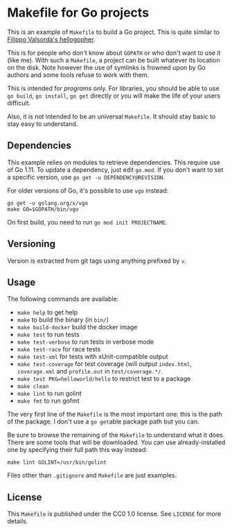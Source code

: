 # Makefile for Go projects

This is an example of `Makefile` to build a Go project. This is quite
similar to [Filippo Valsorda's hellogopher](https://github.com/cloudflare/hellogopher).

This is for people who don't know about `GOPATH` or who don't want to
use it (like me). With such a `Makefile`, a project can be built
whatever its location on the disk. Note however the use of symlinks is
frowned upon by Go authors and some tools refuse to work with them.

This is intended for *programs* only. For libraries, you should be
able to use `go build`, `go install`, `go get` directly or you will
make the life of your users difficult.

Also, it is not intended to be an universal `Makefile`. It should stay
basic to stay easy to understand.

## Dependencies

This example relies on modules to retrieve dependencies. This require
use of Go 1.11. To update a dependency, just edit `go.mod`. If you
don't want to set a specific version, use `go get -u
DEPENDENCY@REVISION`.

For older versions of Go, it's possible to use `vgo` instead:

    go get -u golang.org/x/vgo
    make GO=$GOPATH/bin/vgo

On first build, you need to run `go mod init PROJECTNAME`.

## Versioning

Version is extracted from git tags using anything prefixed by `v`.

## Usage

The following commands are available:
 
 - `make help` to get help
 - `make` to build the binary (in `bin/`)
 - `make build-docker` build the docker image
 - `make test` to run tests
 - `make test-verbose` to run tests in verbose mode
 - `make test-race` for race tests
 - `make test-xml` for tests with xUnit-compatible output
 - `make test-coverage` for test coverage (will output `index.html`,
   `coverage.xml` and `profile.out` in `test/coverage.*/`.
 - `make test PKG=helloworld/hello` to restrict test to a package
 - `make clean`
 - `make lint` to run golint
 - `make fmt` to run gofmt

The very first line of the `Makefile` is the most important one: this
is the path of the package. I don't use a `go get`able package path
but you can.

Be sure to browse the remaining of the `Makefile` to understand what
it does. There are some tools that will be downloaded. You can use
already-installed one by specifying their full path this way instead:

    make lint GOLINT=/usr/bin/golint

Files other than `.gitignore` and `Makefile` are just examples.

## License

This `Makefile` is published under the CC0 1.0 license. See `LICENSE`
for more details.
